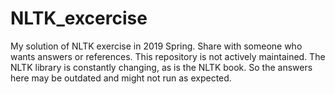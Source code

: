 # NLTK_excercise
My solution of NLTK exercise in 2019 Spring.
Share with someone who wants answers or references.
This repository is not actively maintained. 
The NLTK library is constantly changing, as is the NLTK book. So the answers here may be outdated and might not run as expected.
